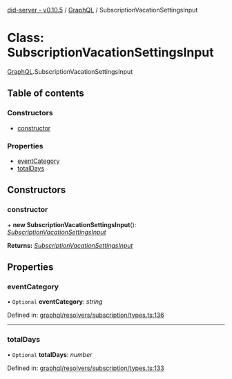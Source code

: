 [did-server - v0.10.5](../README.md) / [GraphQL](../modules/graphql.md) / SubscriptionVacationSettingsInput

# Class: SubscriptionVacationSettingsInput

[GraphQL](../modules/graphql.md).SubscriptionVacationSettingsInput

## Table of contents

### Constructors

- [constructor](graphql.subscriptionvacationsettingsinput.md#constructor)

### Properties

- [eventCategory](graphql.subscriptionvacationsettingsinput.md#eventcategory)
- [totalDays](graphql.subscriptionvacationsettingsinput.md#totaldays)

## Constructors

### constructor

\+ **new SubscriptionVacationSettingsInput**(): [*SubscriptionVacationSettingsInput*](graphql.subscriptionvacationsettingsinput.md)

**Returns:** [*SubscriptionVacationSettingsInput*](graphql.subscriptionvacationsettingsinput.md)

## Properties

### eventCategory

• `Optional` **eventCategory**: *string*

Defined in: [graphql/resolvers/subscription/types.ts:136](https://github.com/Puzzlepart/did/blob/dev/server/graphql/resolvers/subscription/types.ts#L136)

___

### totalDays

• `Optional` **totalDays**: *number*

Defined in: [graphql/resolvers/subscription/types.ts:133](https://github.com/Puzzlepart/did/blob/dev/server/graphql/resolvers/subscription/types.ts#L133)
